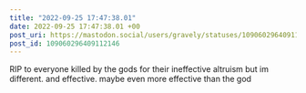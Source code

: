 ```yaml
---
title: "2022-09-25 17:47:38.01"
date: 2022-09-25 17:47:38.01 +00
post_uri: https://mastodon.social/users/gravely/statuses/109060296409112146
post_id: 109060296409112146
---
```

RIP to everyone killed by the gods for their ineffective altruism but im different. and effective. maybe even more effective than the god


